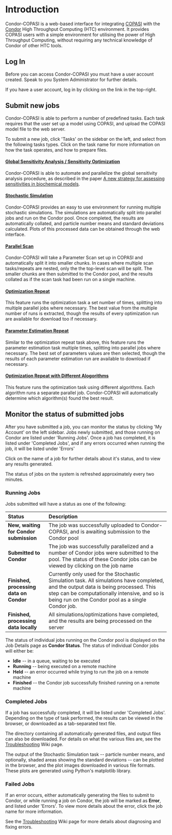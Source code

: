 # Introduction #
Condor-COPASI is a web-based interface for integrating [COPASI](http://www.copasi.org) with the [Condor](http://www.cs.wisc.edu/condor/) High Throughput Computing (HTC) environment. It provides COPASI users with a simple environment for utilising the power of High Throughput Computing, without requiring any technical knowledge of Condor of other HTC tools.



## Log In ##
Before you can access Condor-COPASI you must have a user account created. Speak to you System Administrator for further details.

If you have a user account, log in by clicking on the link in the top-right.

## Submit new jobs ##
Condor-COPASI is able to perform a number of predefined tasks. Each task requires that the user set up a model using COPASI, and upload the COPASI model file to the web server.

To submit a new job, click 'Tasks' on the sidebar on the left, and select from the following tasks types. Click on the task name for more information on how the task operates, and how to prepare files.

#### [Global Sensitivity Analysis / Sensitivity Optimization](TaskTypes#Global_Sensitivity_Analysis_/_Sensitivity_Optimization.md) ####
Condor-COPASI is able to automate and parallelize the global sensitivity analysis procedure, as described in the paper [A new strategy for assessing sensitivities in biochemical models](http://www.ncbi.nlm.nih.gov/pubmed/18632455).

#### [Stochastic Simulation](TaskTypes#Stochastic_Simulation.md) ####
Condor-COPASI provides an easy to use environment for running multiple stochastic simulations. The simulations are automatically split into parallel jobs and run on the Condor pool. Once completed, the results are automatically collated, and particle number means and standard deviations calculated. Plots of this processed data can be obtained through the web interface.

#### [Parallel Scan](TaskTypes#Parallel_Scan.md) ####
Condor-COPASI will take a Parameter Scan set up in COPASI and automatically split it into smaller chunks. In cases where multiple scan tasks/repeats are nested, only the the top-level scan will be split. The smaller chunks are then submitted to the Condor pool, and the results collated as if the scan task had been run on a single machine.

#### [Optimization Repeat](TaskTypes#Optimization_Repeat.md) ####
This feature runs the optimization task a set number of times, splitting into multiple parallel jobs where necessary. The best value from the multiple number of runs is extracted, though the results of every optimization run are available for download too if necessary.


#### [Parameter Estimation Repeat](TaskTypes#Parameter_Estimation_Repeat.md) ####
Similar to the optimization repeat task above, this feature runs the parameter estimation task multiple times, splitting into parallel jobs where necessary. The best set of parameters values are then selected, though the results of each parameter estimation run are available to download if necessary.


#### [Optimization Repeat with Different Alogorithms](TaskTypes#Optimization_Repeat_with_Different_Alogorithms.md) ####
This feature runs the optimization task using different algorithms. Each algorithm runs a separate parallel job. Condor-COPASI will automatically determine which algorithm(s) found the best result.


## Monitor the status of submitted jobs ##

After you have submitted a job, you can monitor the status by clicking 'My Account' on the left sidebar. Jobs newly submitted, and those running on Condor are listed under 'Running Jobs'. Once a job has completed, it is listed under 'Completed Jobs', and if any errors occurred when running the job, it will be listed under 'Errors'

Click on the name of a job for further details about it's status, and to view any results generated.

The status of jobs on the system is refreshed approximately every two minutes.

### Running Jobs ###
Jobs submitted will have a status as one of the following:

| **Status** | **Description**|
|:-----------|:---------------|
| **New, waiting for Condor submission** | The job was successfully uploaded to Condor-COPASI, and is awaiting submission to the Condor pool |
| **Submitted to Condor** | The job was successfully parallelized and a number of Condor jobs were submitted to the pool. The status of these Condor jobs can be viewed by clicking on the job name |
| **Finished, processing data on Condor** | Currently only used for the Stochastic Simulation task. All simulations have completed, and the output data is being processed. This step can be computationally intensive, and so is being run on the Condor pool as a single Condor job.|
| **Finished, processing data locally** | All simulations/optimizations have completed, and the results are being processed on the server |

The status of individual jobs running on the Condor pool is displayed on the Job Details page as **Condor Status**. The status of individual Condor jobs will either be:
  * **Idle** -- in a queue, waiting to be executed
  * **Running** -- being executed on a remote machine
  * **Held** -- an error occurred while trying to run the job on a remote machine
  * **Finished** -- the Condor job successfully finished running on a remote machine

### Completed Jobs ###
If a job has successfully completed, it will be listed under 'Completed Jobs'. Depending on the type of task performed, the results can be viewed in the browser, or downloaded as a tab-separated text file.

The directory containing all automatically generated files, and output files can also be downloaded. For details on what the various files are, see the [Troubleshooting](Troubleshooting#Understanding_the_automatically_generated_files.md) Wiki page.

The output of the Stochastic Simulation task -- particle number means, and optionally, shaded areas showing the standard deviations -- can be plotted in the browser, and the plot images downloaded in various file formats. These plots are generated using Python's matplotlib library.

### Failed Jobs ###
If an error occurs, either automatically generating the files to submit to Condor, or while running a job on Condor, the job will be marked as **Error**, and listed under 'Errors'. To view more details about the error, click the job name for more information.

See the [Troubleshooting](Troubleshooting.md) Wiki page for more details about diagnosing and fixing errors.